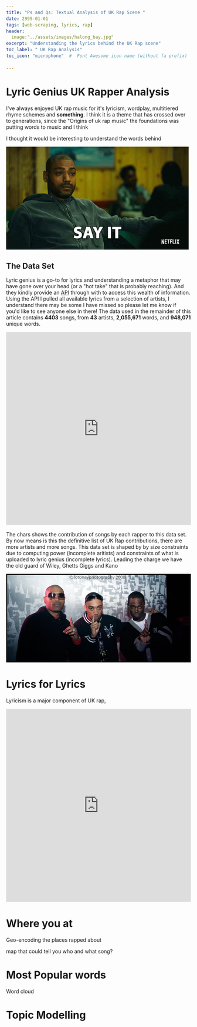 ```yaml
---
title: "Ps and Qs: Textual Analysis of UK Rap Scene "
date: 2999-01-01
tags: [web-scraping, lyrics, rap]
header:
  image:"../assets/images/halong_bay.jpg"
excerpt: "Understanding the lyrics behind the UK Rap scene"
toc_label: " UK Rap Analysis"
toc_icon: "microphone"  #  Font Awesome icon name (without fa prefix)

---
```


# Lyric Genius UK Rapper Analysis

I've always enjoyed UK rap music for it's lyricism, wordplay, multitiered rhyme schemes and **something**. I think it is a theme that has crossed over to generations, since the "Origins of uk rap music" the foundations was putting words to music and I think



I thought it would be interesting to understand the words behind

![sayit](../assets/images/lyric_proj/sayit.gif)

## The Data Set

Lyric genius is a go-to for lyrics and understanding a metaphor that may have gone over your head (or a "hot take" that is probably reaching).  And they kindly provide an [API](https://docs.genius.com) through with to access this wealth of information. Using the API I pulled all available lyrics from a selection of artists, I understand there may be some I have missed so please let me know if you'd like to see anyone else in there! The data used in the remainder of this article contains **4403** songs, from **43** artists, **2,055,671** words, and **948,071** unique words. 

<div>
  <iframe id="igraph" scrolling="no" style="border:none;" seamless="seamless" src="https://plot.ly/~ysohoye1/8.embed" height="525" width="100%"></iframe>
</div>


The chars shows the contribution of songs by each rapper to this data set. By now means is this the definitive list of UK Rap contributions, there are more artists and more songs. This data set is shaped by by size constraints due to computing power (incomplete aritists) and constraints of what is uploaded to lyric genius (incomplete lyrics). Leading the charge we have the old guard of Wiley, Ghetts Giggs and Kano 

![oldskl](../assets/images/lyric_proj/oldskl.jpg)

# Lyrics for Lyrics

Lyricism is a major component of UK rap,  

<div>
    <iframe id="igraph" scrolling="no" style="border:none;" seamless="seamless" src="https://plot.ly/~ysohoye1/11.embed" height="525" width="100%"></iframe>
</div>


# Where you at

Geo-encoding the places rapped about

map that could tell you who and what song?

# Most Popular words 

Word cloud

# Topic Modelling 

